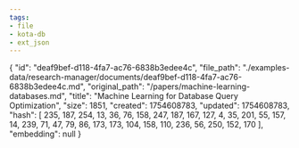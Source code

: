 ```yaml
---
tags:
- file
- kota-db
- ext_json
---
```

{
  "id": "deaf9bef-d118-4fa7-ac76-6838b3edee4c",
  "file_path": "./examples-data/research-manager/documents/deaf9bef-d118-4fa7-ac76-6838b3edee4c.md",
  "original_path": "/papers/machine-learning-databases.md",
  "title": "Machine Learning for Database Query Optimization",
  "size": 1851,
  "created": 1754608783,
  "updated": 1754608783,
  "hash": [
    235,
    187,
    254,
    13,
    36,
    76,
    158,
    247,
    187,
    167,
    127,
    4,
    35,
    201,
    55,
    157,
    14,
    239,
    71,
    47,
    79,
    86,
    173,
    173,
    104,
    158,
    110,
    236,
    56,
    250,
    152,
    170
  ],
  "embedding": null
}